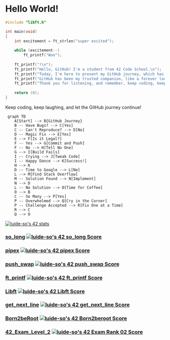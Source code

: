 # Hello World!

```c
#include "libft.h"

int main(void)
{
    int excitement = ft_strlen("super excited");
    
    while (excitement--)
        ft_printf("Woo");
    
    ft_printf("!\n");
    ft_printf("Hello, GitHub! I'm a student from 42 Code School.\n");
    ft_printf("Today, I'm here to present my GitHub journey, which has been quite an adventure!\n");
    ft_printf("GitHub has been my trusted companion, like a forever loop, always there to support me in my coding endeavors.\n");
    ft_printf("Thank you for listening, and remember, keep coding, keep pushing, and always embrace the curly braces!\n");
    
    return (0);
}
```

Keep coding, keep laughing, and let the GitHub journey continue!


```mermaid
 graph TD
    A[Start] --> B{GitHub Journey}
    B -- Have Bugs? --> C[Yes]
    C -- Can't Reproduce? --> D[No]
    D -- Magic Fix --> E[Yes]
    E --> F[Is it Legal?]
    F -- Yes --> G[Commit and Push]
    F -- No --> H[Tell No One]
    G --> I[Build Fails]
    I -- Crying --> J[Tweak Code]
    I -- Happy Dance --> K[Success!]
    H --> K
    D -- Time to Google --> L[No]
    L --> M[Find Stack Overflow]
    M -- Solution Found --> N[Implement]
    N --> D
    L -- No Solution --> O[Time for Coffee]
    O --> B
    C -- So Many --> P[Yes]
    P -- Overwhelmed --> Q[Cry in the Corner]
    P -- Challenge Accepted --> R[Fix One at a Time]
    R --> C
    Q --> O
```

[![luide-so's 42 stats](https://badge42.vercel.app/api/v2/cliz47dkj002107l6meq0v0l5/stats?cursusId=21&coalitionId=236)](https://github.com/JaeSeoKim/badge42)


### [so_long](https://github.com/LuisBalsa/so_long) [![luide-so's 42 so_long Score](https://badge42.vercel.app/api/v2/cliz47dkj002107l6meq0v0l5/project/3135229)](https://github.com/JaeSeoKim/badge42)

### [pipex](https://github.com/LuisBalsa/pipex) [![luide-so's 42 pipex Score](https://badge42.vercel.app/api/v2/cliz47dkj002107l6meq0v0l5/project/3120120)](https://github.com/JaeSeoKim/badge42)

### [push_swap](https://github.com/LuisBalsa/push_swap) [![luide-so's 42 push_swap Score](https://badge42.vercel.app/api/v2/cliz47dkj002107l6meq0v0l5/project/3102894)](https://github.com/JaeSeoKim/badge42)

### [ft_printf](https://github.com/LuisBalsa/ft_printf) [![luide-so's 42 ft_printf Score](https://badge42.vercel.app/api/v2/cliz47dkj002107l6meq0v0l5/project/3080240)](https://github.com/JaeSeoKim/badge42)

### [Libft](https://github.com/LuisBalsa/Libft) [![luide-so's 42 Libft Score](https://badge42.vercel.app/api/v2/cliz47dkj002107l6meq0v0l5/project/3062430)](https://github.com/JaeSeoKim/badge42)

### [get_next_line](https://github.com/LuisBalsa/get_next_line) [![luide-so's 42 get_next_line Score](https://badge42.vercel.app/api/v2/cliz47dkj002107l6meq0v0l5/project/3086502)](https://github.com/JaeSeoKim/badge42)

### [Born2beRoot](https://github.com/LuisBalsa/Born2beRoot) [![luide-so's 42 Born2beroot Score](https://badge42.vercel.app/api/v2/cliz47dkj002107l6meq0v0l5/project/3090025)](https://github.com/JaeSeoKim/badge42)

### [42_Exam_Level_2](https://github.com/LuisBalsa/42_Exam_Level_2) [![luide-so's 42 Exam Rank 02 Score](https://badge42.vercel.app/api/v2/cliz47dkj002107l6meq0v0l5/project/3109774)](https://github.com/JaeSeoKim/badge42)

